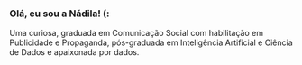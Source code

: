 ### Olá, eu sou a Nádila! (:

Uma curiosa, graduada em Comunicação Social com habilitação em Publicidade e Propaganda, pós-graduada em Inteligência Artificial e Ciência de Dados e apaixonada por dados. 
